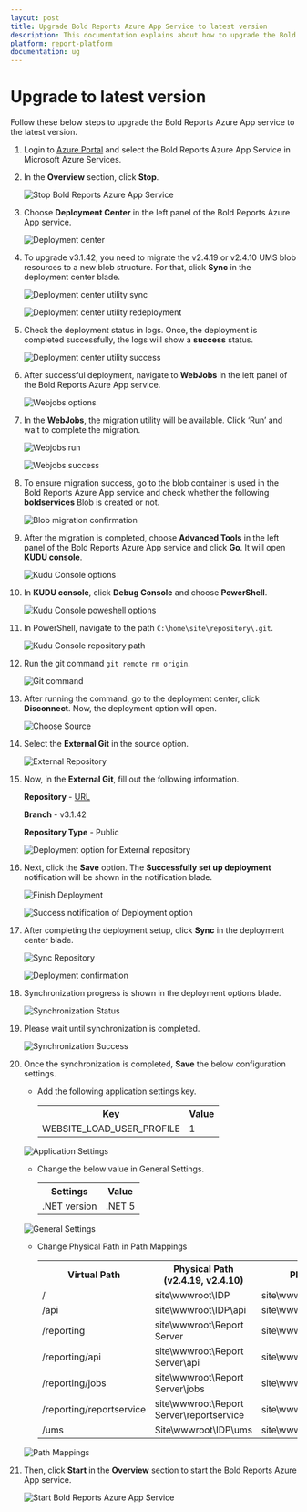 ```yaml
---
layout: post
title: Upgrade Bold Reports Azure App Service to latest version
description: This documentation explains about how to upgrade the Bold Reports Azure App Service to the latest version.
platform: report-platform
documentation: ug
---
```


# Upgrade to latest version

Follow these below steps to upgrade the Bold Reports Azure App service to the latest version.

1. Login to [Azure Portal](https://portal.azure.com) and select the Bold Reports Azure App Service in Microsoft Azure Services.

2. In the **Overview** section, click **Stop**.

    ![Stop Bold Reports Azure App Service](/static/assets/on-premise/images/installation-and-deployment/upgrade/azure-app-service/stopappservice.png)

3. Choose **Deployment Center** in the left panel of the Bold Reports Azure App service.

    ![Deployment center](/static/assets/on-premise/images/installation-and-deployment/upgrade/azure-app-service/arm-upgrade-deployment-center.png)

4. To upgrade v3.1.42, you need to migrate the v2.4.19 or v2.4.10 UMS blob resources to a new blob structure. For that, click **Sync** in the deployment center blade.

     ![Deployment center utility sync](/static/assets/on-premise/images/installation-and-deployment/upgrade/azure-app-service/sync-migration-utility.png)

     ![Deployment center utility redeployment](/static/assets/on-premise/images/installation-and-deployment/upgrade/azure-app-service/redeployment-confirmation-utility.png)

5. Check the deployment status in logs. Once, the deployment is completed successfully, the logs will show a **success** status.

     ![Deployment center utility success](/static/assets/on-premise/images/installation-and-deployment/upgrade/azure-app-service/utility-files-success.png)

6. After successful deployment, navigate to **WebJobs** in the left panel of the Bold Reports Azure App service.

     ![Webjobs options](/static/assets/on-premise/images/installation-and-deployment/upgrade/azure-app-service/webjobs-option.png)

7. In the **WebJobs**, the migration utility will be available. Click ‘Run’ and wait to complete the migration.

     ![Webjobs run](/static/assets/on-premise/images/installation-and-deployment/upgrade/azure-app-service/migration-webjob-run.png)

     ![Webjobs success](/static/assets/on-premise/images/installation-and-deployment/upgrade/azure-app-service/migration-utility-completed-status.png)

8. To ensure migration success, go to the blob container is used in the Bold Reports Azure App service and check whether the following **boldservices** Blob is created or not.

     ![Blob migration confirmation](/static/assets/on-premise/images/installation-and-deployment/upgrade/azure-app-service/migration-confirmation.png)

9. After the migration is completed, choose **Advanced Tools** in the left panel of the Bold Reports Azure App service and click **Go**. It will open **KUDU console**.

     ![Kudu Console options](/static/assets/on-premise/images/installation-and-deployment/upgrade/azure-app-service/kudu-console-tool.png)

10. In **KUDU console**, click **Debug Console** and choose **PowerShell**.

     ![Kudu Console poweshell options](/static/assets/on-premise/images/installation-and-deployment/upgrade/azure-app-service/powershell-option.png)

11. In PowerShell, navigate to the path `C:\home\site\repository\.git`.

     ![Kudu Console repository path](/static/assets/on-premise/images/installation-and-deployment/upgrade/azure-app-service/powershell-repository-path.png)

12. Run the git command `git remote rm origin`.

     ![Git command](/static/assets/on-premise/images/installation-and-deployment/upgrade/azure-app-service/remove-origin-command.png)

13. After running the command, go to the deployment center, click **Disconnect**. Now, the deployment option will open.

    ![Choose Source](/static/assets/on-premise/images/installation-and-deployment/upgrade/azure-app-service/arm-upgrade-disconnect-existing.png)

14. Select the **External Git** in the source option.

    ![External Repository](/static/assets/on-premise/images/installation-and-deployment/upgrade/azure-app-service/arm-upgrade-select-external.png)

15. Now, in the **External Git**, fill out the following information.

    **Repository** - [URL](https://github.com/boldreports/bold-reports-azure.git)

    **Branch** - v3.1.42

    **Repository Type** - Public

    ![Deployment option for External repository](/static/assets/on-premise/images/installation-and-deployment/upgrade/azure-app-service/arm-upgrade-choose-repo-and-branch.png)

16. Next, click the **Save** option. The **Successfully set up deployment** notification will be shown in the notification blade.

    ![Finish Deployment](/static/assets/on-premise/images/installation-and-deployment/upgrade/azure-app-service/arm-upgrade-review-and-finish.png)

    ![Success notification of Deployment option](/static/assets/on-premise/images/installation-and-deployment/upgrade/azure-app-service/azure-setup-success.png)

17. After completing the deployment setup, click **Sync** in the deployment center blade.

    ![Sync Repository](/static/assets/on-premise/images/installation-and-deployment/upgrade/azure-app-service/arm-upgrade-sync.png)

    ![Deployment confirmation](/static/assets/on-premise/images/installation-and-deployment/upgrade/azure-app-service/redeployment-confirmation-upgrade.png)

18. Synchronization progress is shown in the deployment options blade.

    ![Synchronization Status](/static/assets/on-premise/images/installation-and-deployment/upgrade/azure-app-service/arm-upgrade-sync-request-status.png)

19. Please wait until synchronization is completed.

    ![Synchronization Success](/static/assets/on-premise/images/installation-and-deployment/upgrade/azure-app-service/arm-upgrade-sync-request-success.png)

20. Once the synchronization is completed, **Save** the below configuration settings.
    * Add the following application settings key.
        <table>
        <tr>
         <th>Key</th>
         <th>Value</th>
        </tr>

        <tr>
        <td>WEBSITE_LOAD_USER_PROFILE</td>
        <td>1</td>
        </tr>
        </table>

    ![Application Settings](/static/assets/on-premise/images/installation-and-deployment/upgrade/azure-app-service/application-settings.png)
    * Change the below value in General Settings.
        <table>
        <tr>
         <th>Settings</th>
         <th>Value</th>
        </tr>

        <tr>
        <td>.NET version</td>
        <td>.NET 5</td>
        </tr>
        </table>

    ![General Settings](/static/assets/on-premise/images/installation-and-deployment/upgrade/azure-app-service/general-settings.png)
    * Change Physical Path in Path Mappings
        <table>
        <tr>
         <th>Virtual Path </th>
         <th>Physical Path (v2.4.19, v2.4.10)</th>
         <th>Physical Path (v3.1.42)</th>
        </tr>

        <tr>
        <td>/</td>
        <td>site\wwwroot\IDP</td>
        <td>site\wwwroot\idp\web</td>
        </tr>

        <tr>
        <td>/api</td>
        <td>site\wwwroot\IDP\api</td>
        <td>site\wwwroot\idp\api</td>
        </tr>

        <tr>
        <td>/reporting</td>
        <td>site\wwwroot\Report Server</td>
        <td>site\wwwroot\reporting\web</td>
        </tr>

        <tr>
        <td>/reporting/api</td>
        <td>site\wwwroot\Report Server\api</td>
        <td>site\wwwroot\reporting\api</td>
        </tr>

        <tr>
        <td>/reporting/jobs</td>
        <td>site\wwwroot\Report Server\jobs</td>
        <td>site\wwwroot\reporting\jobs</td>
        </tr>

        <tr>
        <td>/reporting/reportservice</td>
        <td>site\wwwroot\Report Server\reportservice</td>
        <td>site\wwwroot\reporting\reportservice</td>
        </tr>

        <tr>
        <td>/ums</td>
        <td>Site\wwwroot\IDP\ums</td>
        <td>site\wwwroot\idp\ums</td>
        </tr>
        </table>

    ![Path Mappings](/static/assets/on-premise/images/installation-and-deployment/upgrade/azure-app-service/path-mappings.png)

21. Then, click **Start** in the **Overview** section to start the Bold Reports Azure App service.

    ![Start Bold Reports Azure App Service](/static/assets/on-premise/images/installation-and-deployment/upgrade/azure-app-service/azure-start-app-service.png)